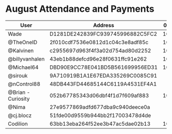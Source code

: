 # August Attendance and Payments 



| User      | Address | 03/08 | 10/08 | 24/08 | 31/08 |
|-----------| -------- | -------- |-------|------|------|
| Wade      | D1281DE242839FC939745996882C5FC2 | 10000 | 10000      | | |
| @TheOneID | 2f010cdf7536e0812d1c04c3e8adf85c | 10000 | 10000 |10000 |10000 |
| @Kalvinen | c2955697d963f4f3a02d754ad80d2252 | 10000 |       | | |
| @billyvanhalen | 43eb1b88defcd96e28f0631ffc91e262	| 10000 |       | | |
| @Michael64 | DBD90E9CC78E041BD5B561699956ED31	| 10000 | 10000 | 10000 | 10000 |
| @sirouk | 9A710919B1A1E67EDA335269C0085C91 |  | 10000 | | |
| @nControl88 | 48DB443FD44685144C6119A4531EF4A1	|  |  | 10000 | 10000 |
| @Brian -Curiosity | 052b67785343d06dbf4f1d7f609af883 | 10000 | | 10000 | |
| @Nima | 27e9577869adfd677dba9c940deece0a	|  |  | 10000 | 10000 |
| @cj.blocz | 51fde00d9559b944bb2f17003478d4de  |  |  | | |
| Codilion | 63bb13eba264f52ee3b47ac5dae02b13 | 10000 | 10000 | 10000 | 10000
